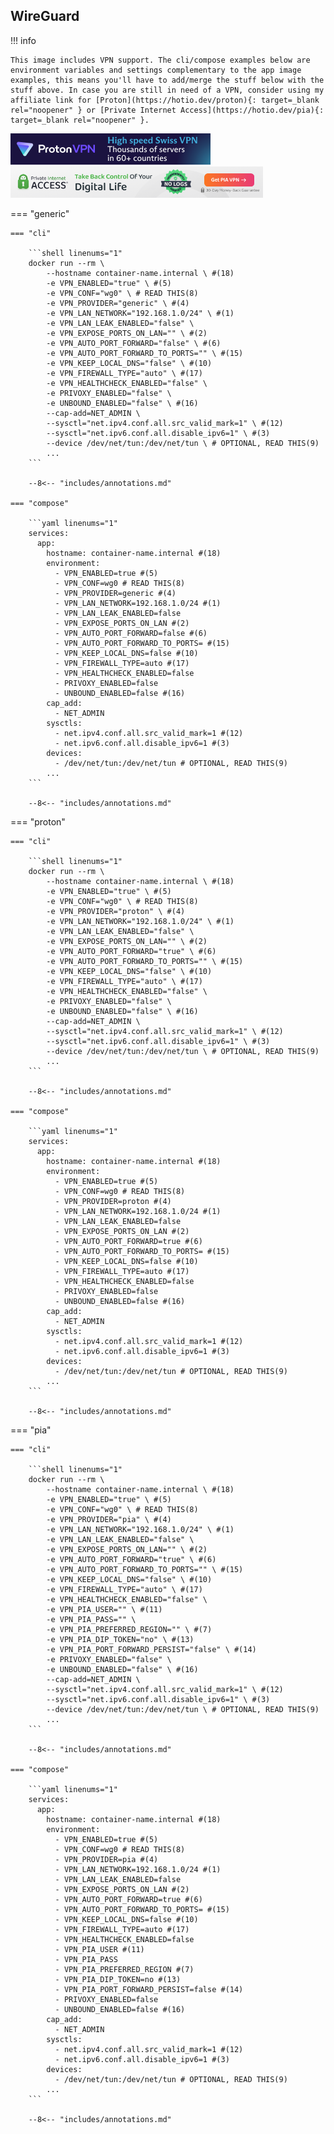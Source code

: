 ## WireGuard

!!! info

    This image includes VPN support. The cli/compose examples below are environment variables and settings complementary to the app image examples, this means you'll have to add/merge the stuff below with the stuff above. In case you are still in need of a VPN, consider using my affiliate link for [Proton](https://hotio.dev/proton){: target=_blank rel="noopener" } or [Private Internet Access](https://hotio.dev/pia){: target=_blank rel="noopener" }.
  
<img src="https://go.getproton.me/aff_i?offer_id=26&aff_id=7223" width="0" height="0" style="position:absolute;visibility:hidden;" border="0" />
<a href="https://hotio.dev/proton" target="_blank" rel="noopener">
  <img id="vpnbanner" src="/img/protonvpn@2x.png" alt="ProtonVPN" width="320" height="50">
</a>
<a href="https://hotio.dev/pia" target="_blank" rel="noopener">
  <img id="vpnbanner" src="/img/piavpn728x90.png" alt="PiaVPN" width="404" height="50">
</a>

=== "generic"

    === "cli"

        ```shell linenums="1"
        docker run --rm \
            --hostname container-name.internal \ #(18)
            -e VPN_ENABLED="true" \ #(5)
            -e VPN_CONF="wg0" \ # READ THIS(8)
            -e VPN_PROVIDER="generic" \ #(4)
            -e VPN_LAN_NETWORK="192.168.1.0/24" \ #(1)
            -e VPN_LAN_LEAK_ENABLED="false" \
            -e VPN_EXPOSE_PORTS_ON_LAN="" \ #(2)
            -e VPN_AUTO_PORT_FORWARD="false" \ #(6)
            -e VPN_AUTO_PORT_FORWARD_TO_PORTS="" \ #(15)
            -e VPN_KEEP_LOCAL_DNS="false" \ #(10)
            -e VPN_FIREWALL_TYPE="auto" \ #(17)
            -e VPN_HEALTHCHECK_ENABLED="false" \
            -e PRIVOXY_ENABLED="false" \
            -e UNBOUND_ENABLED="false" \ #(16)
            --cap-add=NET_ADMIN \
            --sysctl="net.ipv4.conf.all.src_valid_mark=1" \ #(12)
            --sysctl="net.ipv6.conf.all.disable_ipv6=1" \ #(3)
            --device /dev/net/tun:/dev/net/tun \ # OPTIONAL, READ THIS(9)
            ...
        ```

        --8<-- "includes/annotations.md"

    === "compose"

        ```yaml linenums="1"
        services:
          app:
            hostname: container-name.internal #(18)
            environment:
              - VPN_ENABLED=true #(5)
              - VPN_CONF=wg0 # READ THIS(8)
              - VPN_PROVIDER=generic #(4)
              - VPN_LAN_NETWORK=192.168.1.0/24 #(1)
              - VPN_LAN_LEAK_ENABLED=false
              - VPN_EXPOSE_PORTS_ON_LAN #(2)
              - VPN_AUTO_PORT_FORWARD=false #(6)
              - VPN_AUTO_PORT_FORWARD_TO_PORTS= #(15)
              - VPN_KEEP_LOCAL_DNS=false #(10)
              - VPN_FIREWALL_TYPE=auto #(17)
              - VPN_HEALTHCHECK_ENABLED=false
              - PRIVOXY_ENABLED=false
              - UNBOUND_ENABLED=false #(16)
            cap_add:
              - NET_ADMIN
            sysctls:
              - net.ipv4.conf.all.src_valid_mark=1 #(12)
              - net.ipv6.conf.all.disable_ipv6=1 #(3)
            devices:
              - /dev/net/tun:/dev/net/tun # OPTIONAL, READ THIS(9)
            ...
        ```

        --8<-- "includes/annotations.md"

=== "proton"

    === "cli"

        ```shell linenums="1"
        docker run --rm \
            --hostname container-name.internal \ #(18)
            -e VPN_ENABLED="true" \ #(5)
            -e VPN_CONF="wg0" \ # READ THIS(8)
            -e VPN_PROVIDER="proton" \ #(4)
            -e VPN_LAN_NETWORK="192.168.1.0/24" \ #(1)
            -e VPN_LAN_LEAK_ENABLED="false" \
            -e VPN_EXPOSE_PORTS_ON_LAN="" \ #(2)
            -e VPN_AUTO_PORT_FORWARD="true" \ #(6)
            -e VPN_AUTO_PORT_FORWARD_TO_PORTS="" \ #(15)
            -e VPN_KEEP_LOCAL_DNS="false" \ #(10)
            -e VPN_FIREWALL_TYPE="auto" \ #(17)
            -e VPN_HEALTHCHECK_ENABLED="false" \
            -e PRIVOXY_ENABLED="false" \
            -e UNBOUND_ENABLED="false" \ #(16)
            --cap-add=NET_ADMIN \
            --sysctl="net.ipv4.conf.all.src_valid_mark=1" \ #(12)
            --sysctl="net.ipv6.conf.all.disable_ipv6=1" \ #(3)
            --device /dev/net/tun:/dev/net/tun \ # OPTIONAL, READ THIS(9)
            ...
        ```

        --8<-- "includes/annotations.md"

    === "compose"

        ```yaml linenums="1"
        services:
          app:
            hostname: container-name.internal #(18)
            environment:
              - VPN_ENABLED=true #(5)
              - VPN_CONF=wg0 # READ THIS(8)
              - VPN_PROVIDER=proton #(4)
              - VPN_LAN_NETWORK=192.168.1.0/24 #(1)
              - VPN_LAN_LEAK_ENABLED=false
              - VPN_EXPOSE_PORTS_ON_LAN #(2)
              - VPN_AUTO_PORT_FORWARD=true #(6)
              - VPN_AUTO_PORT_FORWARD_TO_PORTS= #(15)
              - VPN_KEEP_LOCAL_DNS=false #(10)
              - VPN_FIREWALL_TYPE=auto #(17)
              - VPN_HEALTHCHECK_ENABLED=false
              - PRIVOXY_ENABLED=false
              - UNBOUND_ENABLED=false #(16)
            cap_add:
              - NET_ADMIN
            sysctls:
              - net.ipv4.conf.all.src_valid_mark=1 #(12)
              - net.ipv6.conf.all.disable_ipv6=1 #(3)
            devices:
              - /dev/net/tun:/dev/net/tun # OPTIONAL, READ THIS(9)
            ...
        ```

        --8<-- "includes/annotations.md"

=== "pia"

    === "cli"

        ```shell linenums="1"
        docker run --rm \
            --hostname container-name.internal \ #(18)
            -e VPN_ENABLED="true" \ #(5)
            -e VPN_CONF="wg0" \ # READ THIS(8)
            -e VPN_PROVIDER="pia" \ #(4)
            -e VPN_LAN_NETWORK="192.168.1.0/24" \ #(1)
            -e VPN_LAN_LEAK_ENABLED="false" \
            -e VPN_EXPOSE_PORTS_ON_LAN="" \ #(2)
            -e VPN_AUTO_PORT_FORWARD="true" \ #(6)
            -e VPN_AUTO_PORT_FORWARD_TO_PORTS="" \ #(15)
            -e VPN_KEEP_LOCAL_DNS="false" \ #(10)
            -e VPN_FIREWALL_TYPE="auto" \ #(17)
            -e VPN_HEALTHCHECK_ENABLED="false" \
            -e VPN_PIA_USER="" \ #(11)
            -e VPN_PIA_PASS="" \
            -e VPN_PIA_PREFERRED_REGION="" \ #(7)
            -e VPN_PIA_DIP_TOKEN="no" \ #(13)
            -e VPN_PIA_PORT_FORWARD_PERSIST="false" \ #(14)
            -e PRIVOXY_ENABLED="false" \
            -e UNBOUND_ENABLED="false" \ #(16)
            --cap-add=NET_ADMIN \
            --sysctl="net.ipv4.conf.all.src_valid_mark=1" \ #(12)
            --sysctl="net.ipv6.conf.all.disable_ipv6=1" \ #(3)
            --device /dev/net/tun:/dev/net/tun \ # OPTIONAL, READ THIS(9)
            ...
        ```

        --8<-- "includes/annotations.md"

    === "compose"

        ```yaml linenums="1"
        services:
          app:
            hostname: container-name.internal #(18)
            environment:
              - VPN_ENABLED=true #(5)
              - VPN_CONF=wg0 # READ THIS(8)
              - VPN_PROVIDER=pia #(4)
              - VPN_LAN_NETWORK=192.168.1.0/24 #(1)
              - VPN_LAN_LEAK_ENABLED=false
              - VPN_EXPOSE_PORTS_ON_LAN #(2)
              - VPN_AUTO_PORT_FORWARD=true #(6)
              - VPN_AUTO_PORT_FORWARD_TO_PORTS= #(15)
              - VPN_KEEP_LOCAL_DNS=false #(10)
              - VPN_FIREWALL_TYPE=auto #(17)
              - VPN_HEALTHCHECK_ENABLED=false
              - VPN_PIA_USER #(11)
              - VPN_PIA_PASS
              - VPN_PIA_PREFERRED_REGION #(7)
              - VPN_PIA_DIP_TOKEN=no #(13)
              - VPN_PIA_PORT_FORWARD_PERSIST=false #(14)
              - PRIVOXY_ENABLED=false
              - UNBOUND_ENABLED=false #(16)
            cap_add:
              - NET_ADMIN
            sysctls:
              - net.ipv4.conf.all.src_valid_mark=1 #(12)
              - net.ipv6.conf.all.disable_ipv6=1 #(3)
            devices:
              - /dev/net/tun:/dev/net/tun # OPTIONAL, READ THIS(9)
            ...
        ```

        --8<-- "includes/annotations.md"
